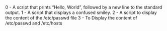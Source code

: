 0 - A script that prints “Hello, World”, followed by a new line to the standard output.
1 - A  script that displays a confused smiley.
2 - A script to display the content of the /etc/passwd file
3 - To Display the content of /etc/passwd and /etc/hosts
